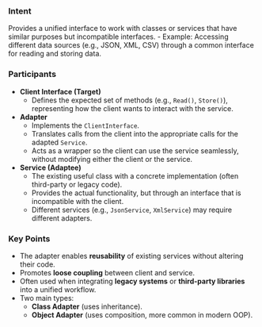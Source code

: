 ### Intent

Provides a unified interface to work with classes or services that have similar purposes but incompatible interfaces.
    - Example: Accessing different data sources (e.g., JSON, XML, CSV) through a common interface for reading and storing data.

### Participants

- **Client Interface (Target)**
    - Defines the expected set of methods (e.g., `Read()`, `Store()`), representing how the client wants to interact with the service.
- **Adapter**
    - Implements the `ClientInterface`.
    - Translates calls from the client into the appropriate calls for the adapted `Service`.
    - Acts as a wrapper so the client can use the service seamlessly, without modifying either the client or the service.
- **Service (Adaptee)**
    - The existing useful class with a concrete implementation (often third-party or legacy code).
    - Provides the actual functionality, but through an interface that is incompatible with the client.
    - Different services (e.g., `JsonService`, `XmlService`) may require different adapters.

### Key Points

- The adapter enables **reusability** of existing services without altering their code.
- Promotes **loose coupling** between client and service.
- Often used when integrating **legacy systems** or **third-party libraries** into a unified workflow.
- Two main types:
    - **Class Adapter** (uses inheritance).
    - **Object Adapter** (uses composition, more common in modern OOP).